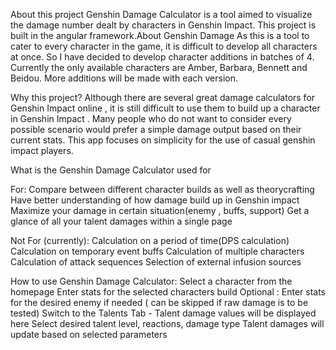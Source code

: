 About this project
Genshin Damage Calculator is a tool aimed to visualize the damage number dealt by characters in Genshin Impact. This project is built in the angular framework.About Genshin Damage 
As this is a tool to cater to every character in the game, it is difficult to develop all characters at once. So I have decided to develop character additions in batches of 4. Currently the only available characters are Amber, Barbara, Bennett and Beidou. More additions will be made with each version.

Why this project?
Although there are several great damage calculators for Genshin Impact online , it is still difficult to use them to build up a character in Genshin Impact . Many people who do not want to consider every possible scenario would prefer a simple damage output based on their current stats. This app focuses on simplicity for the use of casual genshin impact players.

What is the Genshin Damage Calculator used for

For:
Compare between different character builds as well as theorycrafting
Have better understanding of how damage build up in Genshin impact
Maximize your damage in certain situation(enemy , buffs, support)
Get a glance of all your talent damages within a single page

Not For (currently):
Calculation on a period of time(DPS calculation)
Calculation on temporary event buffs
Calculation of multiple characters
Calculation of attack sequences
Selection of external infusion sources

How to use Genshin Damage Calculator:
Select a character from the homepage
Enter stats for the selected characters build
Optional : Enter stats for the desired enemy if needed ( can be skipped if raw damage is to be tested)
Switch to the Talents Tab - Talent damage values will be displayed here
Select desired talent level, reactions, damage type
Talent damages will update based on selected parameters


